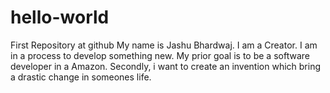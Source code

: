 # hello-world
First Repository at github
My name is Jashu Bhardwaj. I am a Creator.  I am in a process to develop something new.
My prior goal is to be a software developer in a Amazon.
Secondly, i want to create an invention which  bring a drastic change in someones life.
